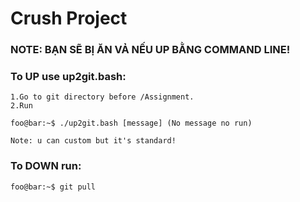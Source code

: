 # Crush Project
### NOTE: BẠN SẼ BỊ ĂN VẢ NẾU UP BẰNG COMMAND LINE!

### To UP use up2git.bash:
	
	1.Go to git directory before /Assignment.
	2.Run 
```console
foo@bar:~$ ./up2git.bash [message] (No message no run)
```
	Note: u can custom but it's standard!

### To DOWN run:
```console
foo@bar:~$ git pull 
```
